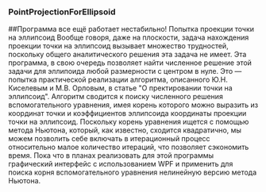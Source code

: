### PointProjectionForEllipsoid
##Программа все ещё работает нестабильно!
Попытка проекции точки на эллипсоид
Вообще говоря, даже на плоскости, задача нахождения проекции точки на эллипсоид вызывает множество трудностей, поскольку общего аналитического решения эта задача не имеет. Эта программа, в свою очередь позволяет найти численное решение этой задачи для эллипоида любой размерности с центром в нуле. Это — попытка практической реализации алгоритма, описанного Ю.Н. Киселевым и М.В. Орловым, в статье "О пректировании точки на эллипсоид". Алгоритм сводится к поиску численного решения вспомогательного уравнения, имея корень которого можно выразить из координат точки и коэффициентов эллипсоида координаты проекции точки на эллипсоид. Поскольку корень уравнения ищется с помощью метода Ньютона, который, как известно, сходится квадратично, мы можем позволить себе включать в итерационный процесс относительно малое количество итераций, что позволяет сэкономить время.
Пока что в планах реализовать для этой программы графический интерфейс с использованием WPF и применить для поиска корня вспомогательного уравнения нелинейную версию метода Ньютона.
